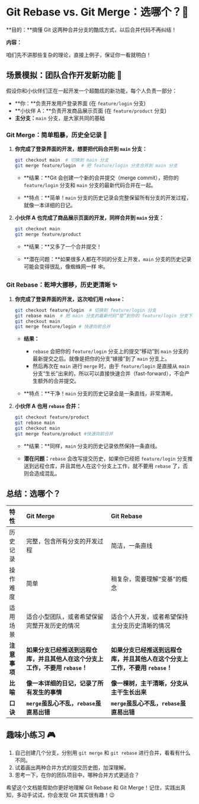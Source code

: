 # Git Rebase vs. Git Merge：选哪个？🤔

**目的：**搞懂 Git 这两种合并分支的酷炫方式，以后合并代码不再纠结！

**内容：**

咱们先不讲那些复杂的理论，直接上例子，保证你一看就明白！

## 场景模拟：团队合作开发新功能 🚀

假设你和小伙伴们正在一起开发一个超酷炫的新功能，每个人负责一部分：

* **你：**负责开发用户登录界面 (在 `feature/login` 分支)
* **小伙伴 A：**负责开发商品展示页面 (在 `feature/product` 分支)
* **主分支：**`main` 分支，是大家共同的基础

### Git Merge：简单粗暴，历史全记录 📖

1. **你完成了登录界面的开发，想要把代码合并到 `main` 分支：**

    ```bash
    git checkout main  # 切换到 main 分支
    git merge feature/login  # 把 feature/login 分支合并到 main 分支
    ```

    * **结果：**Git 会创建一个新的合并提交（merge commit），把你的 `feature/login` 分支和 `main` 分支的最新代码合并在一起。

    * **特点：**简单！`main` 分支的历史记录会完整保留所有分支的开发过程，就像一本详细的日记。

2. **小伙伴 A 也完成了商品展示页面的开发，同样合并到 `main` 分支：**

    ```bash
    git checkout main
    git merge feature/product
    ```

    * **结果：**又多了一个合并提交！

    * **潜在问题：**如果很多人都在不同的分支上开发，`main` 分支的历史记录可能会变得很乱，像蜘蛛网一样 🕸️。

### Git Rebase：乾坤大挪移，历史更清晰 ✨

1. **你完成了登录界面的开发，这次咱们用 `rebase`：**

    ```bash
    git checkout feature/login  # 切换到 feature/login 分支
    git rebase main  # 把 main 分支的最新代码“垫”到你的 feature/login 分支下面
    git checkout main
    git merge feature/login # 快速向前合并
    ```

    * **结果：**
        * `rebase` 会把你的 `feature/login` 分支上的提交“移动”到 `main` 分支的最新提交之后。就像是把你的分支“嫁接”到了 `main` 分支上。
        * 然后再次在 `main` 进行 `merge` 时，由于 `feature/login` 是直接从 `main` 分支“生长”出来的，所以可以直接快速合并（fast-forward），不会产生额外的合并提交。

    * **特点：**干净！`main` 分支的历史记录会是一条直线，非常清晰。

2. **小伙伴 A 也用 `rebase` 合并：**

    ```bash
    git checkout feature/product
    git rebase main
    git checkout main
    git merge feature/product #快速向前合并
    ```

    * **结果：**同样，`main` 分支的历史记录依然保持一条直线。

    * **潜在问题：**`rebase` 会改写提交历史，如果你已经把 `feature/login` 分支推送到远程仓库，并且其他人在这个分支上工作，就不要用 `rebase` 了，否则会造成混乱。

## 总结：选哪个？

| 特性         | Git Merge                                                                                             | Git Rebase                                                                                                                  |
| :----------- | :---------------------------------------------------------------------------------------------------- | :------------------------------------------------------------------------------------------------------------------------ |
| 历史记录     | 完整，包含所有分支的开发过程                                                                                    | 简洁，一条直线                                                                                                                |
| 操作难度     | 简单                                                                                                 | 稍复杂，需要理解“变基”的概念                                                                                                          |
| 适用场景     | 适合小型团队，或者希望保留完整开发历史的情况                                                                            | 适合个人开发，或者希望保持主分支历史清晰的情况                                                                                              |
| **注意事项** | **如果分支已经推送到远程仓库，并且其他人在这个分支上工作，不要用 `rebase`！**                                                | **如果分支已经推送到远程仓库，并且其他人在这个分支上工作，不要用 `rebase`！**                                                                |
| **比喻**   | **像一本详细的日记，记录了所有发生的事情**                                                                           | **像一棵树，主干清晰，分支从主干生长出来**                                                                                                |
| **口诀**   | **`merge`虽乱心不乱，`rebase`虽直易出错**                                                                     | **`merge`虽乱心不乱，`rebase`虽直易出错**                                                                                  |

## 趣味小练习 🎮

1. 自己创建几个分支，分别用 `git merge` 和 `git rebase` 进行合并，看看有什么不同。
2. 试着画出两种合并方式的提交历史图，加深理解。
3. 思考一下，在你的团队项目中，哪种合并方式更适合？

希望这个文档能帮助你更好地理解 Git Rebase 和 Git Merge！记住，实践出真知，多动手试试，你会发现 Git 其实很有趣！😉
